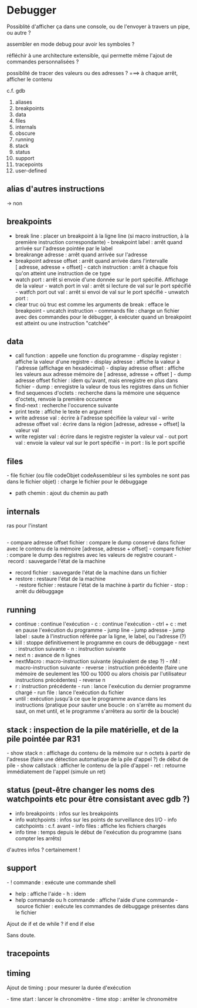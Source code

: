 # Debugger

Possiblité d'afficher ça dans une console, 
ou de l'envoyer à travers un pipe, ou autre ?

assembler en mode debug pour avoir les symboles ?

réfléchir à une architecture extensible, qui permette même l'ajout de 
commandes personnalisées ?


possiblité de tracer des valeurs ou des adresses ? 
===>  à chaque arrêt, afficher le contenu

c.f. gdb
1. aliases
2. breakpoints
3. data
4. files
5. internals
6. obscure 
7. running
8. stack
9. status 
10. support
11. tracepoints
12. user-defined

## alias d'autres instructions
-> non

## breakpoints

- break line : placer un breakpoint à la ligne line (si macro instruction, à la première instruction correspondante)
- breakpoint label : arrêt quand arrivée sur l'adresse pointée par le label
- breakrange adresse : arrêt quand arrivée sur l'adresse
- breakpoint adresse offset : 
	arrêt quand arrivée dans l'intervalle [ adresse, adresse + offset]
- catch instruction : arrêt à chaque fois qu'on atteint une instruction de ce type
- watch port : arrêt si envoie d'une donnée sur le port spécifié. Affichage 
	de la valeur
- watch port in val : arrêt si lecture de val sur le port spécifié
- watfch port out val : arrêt si envoi de val sur le port spécifié
- unwatch port : 
- clear truc où truc est comme les arguments de break : efface le breakpoint
- uncatch instruction
- commands file : charge un fichier avec des commandes pour le débugger, à exécuter quand un breakpoint est atteint ou une instruction "catchée"


## data

- call function : appelle une fonction du programme
- display register : affiche la valeur d'une registre
- display adresse : affiche la valeur à l'adresse (affichage en hexadécimal)
- display adresse offset : affiche les valeurs aux adresse mémoire 
	de [ adresse, adresse + offset ]
- dump adresse offset fichier : idem qu'avant, mais enregistre en plus dans fichier
- dump : enregistre la valeur de tous les registres dans un fichier
- find sequences d'octets : recherche dans la mémoire une séquence d'octets,
	renvoie la première occurence
- find-next : recherche l'occurence suivante
- print texte : affiche le texte en argument
- write adresse val : écrire à l'adresse spécifiée la valeur val
- write adresse offset val : écrire dans la région [adresse, adresse + offset] la
	valeur val
- write register val : écrire dans le registre register la valeur val
- out port val : envoie la valeur val sur le port spécifié
- in port : lis le port spcifié

## files

- file fichier (ou file codeObjet codeAssembleur si les symboles ne sont pas dans le
	 fichier objet) : charge le fichier pour le débuggage
- path chemin : ajout du chemin au path

## internals
ras pour l'instant

##
- compare adresse offset fichier : compare le dump conservé dans fichier avec 
le contenu de la mémoire [adresse, adresse + offset]
- compare fichier : compare le dump des registres avec les valeurs de registre courant
- record : sauvegarde l'état de la machine 
- record fichier : sauvegarde l'état de la machine dans un fichier
- restore : restaure l'état de la machine  
- restore fichier : restaure l'état de la machine à partir du fichier
- stop : arrêt du débuggage


## running 
- continue : continue l'exécution
- c : continue l'exécution
- ctrl + c : met en pause l'exécution du programme 
- jump line 
- jump adresse
- jump label : saute à l'instruction référée par la ligne, le label, ou l'adresse (?)
- kill : stoppe définitivement le programme en cours de débuggage
- next : instruction suivante
- n : instruction suivante
- next n : avance de n lignes
- nextMacro : macro-instruction suivante (équivalent de step ?)
- nM : macro-instruction suivante
- reverse : instruction précédente (faire une mémoire de seulement les 100 ou 1000
	 ou alors choisis par l'utilisateur instructions précédentes)
- reverse n
- r : instruction précédente
- run : lance l'exécution du dernier programme chargé
- run file : lance l'exécution du fichier
- until : exécution jusqu'à ce que le programme avance dans les instructions
	(pratique pour sauter une boucle : on s'arrête au moment du saut, on met until, 
	et le programme s'arrêtera au sortir de la boucle)


## stack : inspection de la pile matérielle, et de la pile pointée par R31
- show stack n : affichage du contenu de la mémoire sur n octets à partir de l'adresse (faire une détection automatique de la pile d'appel ?)
de début de pile
- show callstack : afficher le contenu de la pile d'appel
- ret : retourne immédiatement de l'appel (simule un ret)


## status (peut-être changer les noms des watchpoints etc pour être consistant avec gdb ?)
- info breakpoints : infos sur les breakpoints
- info watchpoints : infos sur les points de surveillance des I/O
- info catchpoints : c.f. avant
- info files : affiche les fichiers chargés
- info time : temps depuis le début de l'exécution du programme 
(sans compter les arrêts)

d'autres infos ? certainement !

## support 
- ! commande : exécute une commande shell
- help : affiche l'aide
- h : idem
- help commande ou h commande : affiche l'aide d'une commande
- source fichier : exécute les commandes de débuggage présentes dans le fichier

Ajout de if et de while ?
if end if else


Sans doute.

## tracepoints

## timing

Ajout de timing : pour mesurer la durée d'exécution

- time start : lancer le chronomètre
- time stop : arrêter le chronomètre
